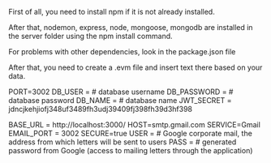 First of all, you need to install npm if it is not already installed.

After that, nodemon, express, node, mongoose, mongodb are installed in the server folder using the npm install command.

For problems with other dependencies, look in the package.json file

After that, you need to create a .evm file and insert text there based on your data.

PORT=3002
DB_USER = # database username
DB_PASSWORD = # database password
DB_NAME = # database name
JWT_SECRET = jdncjkehjiofj348uf3489fh3udj39409fj398fh39d3hf398

BASE_URL = http://localhost:3000/
HOST=smtp.gmail.com
SERVICE=Gmail
EMAIL_PORT = 3002
SECURE=true
USER = # Google corporate mail, the address from which letters will be sent to users
PASS = # generated password from Google (access to mailing letters through the application)
